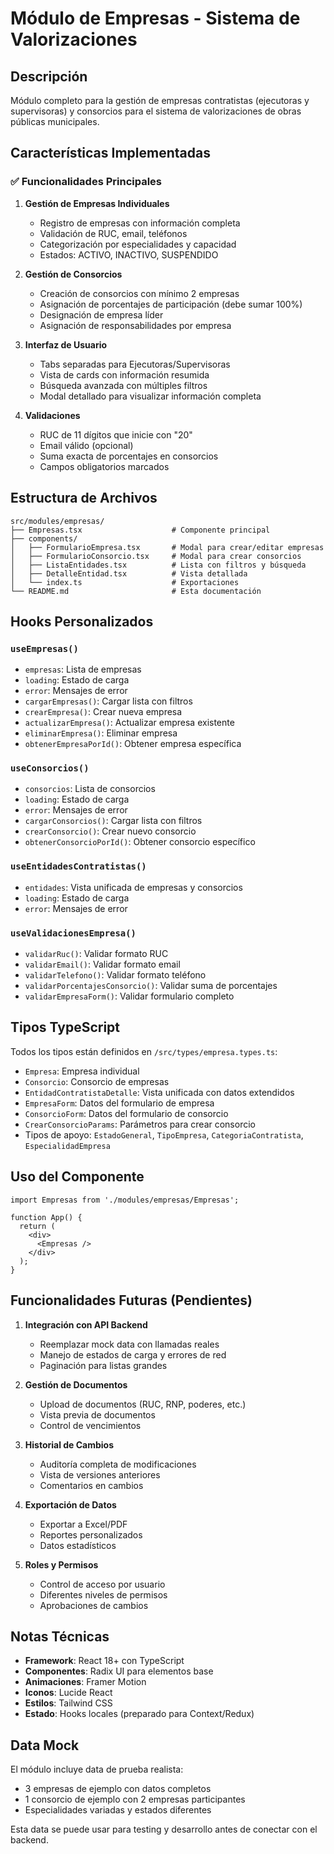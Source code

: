 # Módulo de Empresas - Sistema de Valorizaciones

## Descripción

Módulo completo para la gestión de empresas contratistas (ejecutoras y supervisoras) y consorcios para el sistema de valorizaciones de obras públicas municipales.

## Características Implementadas

### ✅ Funcionalidades Principales

1. **Gestión de Empresas Individuales**
   - Registro de empresas con información completa
   - Validación de RUC, email, teléfonos
   - Categorización por especialidades y capacidad
   - Estados: ACTIVO, INACTIVO, SUSPENDIDO

2. **Gestión de Consorcios**
   - Creación de consorcios con mínimo 2 empresas
   - Asignación de porcentajes de participación (debe sumar 100%)
   - Designación de empresa líder
   - Asignación de responsabilidades por empresa

3. **Interfaz de Usuario**
   - Tabs separadas para Ejecutoras/Supervisoras
   - Vista de cards con información resumida
   - Búsqueda avanzada con múltiples filtros
   - Modal detallado para visualizar información completa

4. **Validaciones**
   - RUC de 11 dígitos que inicie con "20"
   - Email válido (opcional)
   - Suma exacta de porcentajes en consorcios
   - Campos obligatorios marcados

## Estructura de Archivos

```
src/modules/empresas/
├── Empresas.tsx                    # Componente principal
├── components/
│   ├── FormularioEmpresa.tsx       # Modal para crear/editar empresas
│   ├── FormularioConsorcio.tsx     # Modal para crear consorcios
│   ├── ListaEntidades.tsx          # Lista con filtros y búsqueda
│   ├── DetalleEntidad.tsx          # Vista detallada
│   └── index.ts                    # Exportaciones
└── README.md                       # Esta documentación
```

## Hooks Personalizados

### `useEmpresas()`
- `empresas`: Lista de empresas
- `loading`: Estado de carga
- `error`: Mensajes de error
- `cargarEmpresas()`: Cargar lista con filtros
- `crearEmpresa()`: Crear nueva empresa
- `actualizarEmpresa()`: Actualizar empresa existente
- `eliminarEmpresa()`: Eliminar empresa
- `obtenerEmpresaPorId()`: Obtener empresa específica

### `useConsorcios()`
- `consorcios`: Lista de consorcios
- `loading`: Estado de carga
- `error`: Mensajes de error
- `cargarConsorcios()`: Cargar lista con filtros
- `crearConsorcio()`: Crear nuevo consorcio
- `obtenerConsorcioPorId()`: Obtener consorcio específico

### `useEntidadesContratistas()`
- `entidades`: Vista unificada de empresas y consorcios
- `loading`: Estado de carga
- `error`: Mensajes de error

### `useValidacionesEmpresa()`
- `validarRuc()`: Validar formato RUC
- `validarEmail()`: Validar formato email
- `validarTelefono()`: Validar formato teléfono
- `validarPorcentajesConsorcio()`: Validar suma de porcentajes
- `validarEmpresaForm()`: Validar formulario completo

## Tipos TypeScript

Todos los tipos están definidos en `/src/types/empresa.types.ts`:

- `Empresa`: Empresa individual
- `Consorcio`: Consorcio de empresas
- `EntidadContratistaDetalle`: Vista unificada con datos extendidos
- `EmpresaForm`: Datos del formulario de empresa
- `ConsorcioForm`: Datos del formulario de consorcio
- `CrearConsorcioParams`: Parámetros para crear consorcio
- Tipos de apoyo: `EstadoGeneral`, `TipoEmpresa`, `CategoriaContratista`, `EspecialidadEmpresa`

## Uso del Componente

```tsx
import Empresas from './modules/empresas/Empresas';

function App() {
  return (
    <div>
      <Empresas />
    </div>
  );
}
```

## Funcionalidades Futuras (Pendientes)

1. **Integración con API Backend**
   - Reemplazar mock data con llamadas reales
   - Manejo de estados de carga y errores de red
   - Paginación para listas grandes

2. **Gestión de Documentos**
   - Upload de documentos (RUC, RNP, poderes, etc.)
   - Vista previa de documentos
   - Control de vencimientos

3. **Historial de Cambios**
   - Auditoría completa de modificaciones
   - Vista de versiones anteriores
   - Comentarios en cambios

4. **Exportación de Datos**
   - Exportar a Excel/PDF
   - Reportes personalizados
   - Datos estadísticos

5. **Roles y Permisos**
   - Control de acceso por usuario
   - Diferentes niveles de permisos
   - Aprobaciones de cambios

## Notas Técnicas

- **Framework**: React 18+ con TypeScript
- **Componentes**: Radix UI para elementos base
- **Animaciones**: Framer Motion
- **Iconos**: Lucide React
- **Estilos**: Tailwind CSS
- **Estado**: Hooks locales (preparado para Context/Redux)

## Data Mock

El módulo incluye data de prueba realista:
- 3 empresas de ejemplo con datos completos
- 1 consorcio de ejemplo con 2 empresas participantes
- Especialidades variadas y estados diferentes

Esta data se puede usar para testing y desarrollo antes de conectar con el backend.